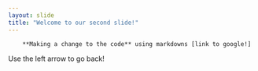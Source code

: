 ```yaml
---
layout: slide
title: "Welcome to our second slide!"
---
```

        **Making a change to the code** using markdowns [link to google!]
Use the left arrow to go back!

